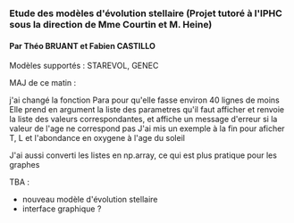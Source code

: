 ### Etude des modèles d'évolution stellaire (Projet tutoré à l'IPHC sous la direction de Mme Courtin et M. Heine)
#### Par Théo BRUANT et Fabien CASTILLO

Modèles supportés : STAREVOL, GENEC

MAJ de ce matin :

j'ai changé la fonction Para pour qu'elle fasse environ 40 lignes de moins
Elle prend en argument la liste des parametres qu'il faut afficher et renvoie la liste des valeurs correspondantes, et affiche un message d'erreur si la valeur de l'age ne correspond pas
J'ai mis un exemple à la fin pour aficher T, L et l'abondance en oxygene à l'age du soleil

J'ai aussi converti les listes en np.array, ce qui est plus pratique pour les graphes

TBA : 
- nouveau modèle d'évolution stellaire
- interface graphique ?
